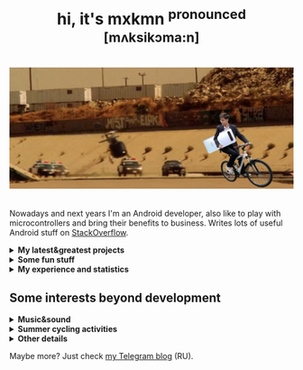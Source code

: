 <h1 align="center">

hi, it's mxkmn <sup>pronounced [mʌksikɔma:n]</sup>

![Someday in 2020](photos/header.jpg)

</h1>

Nowadays and next years I'm an Android developer, also like to play with microcontrollers and bring their benefits to business. Writes lots of useful Android stuff on [StackOverflow](https://stackoverflow.com/users/12544067/mxkmn?tab=answers).

<details><summary><b>My latest&greatest projects</b></summary>

---

|<img src="photos/projects/chronus_icon.webp" alt="icon" width="48px">|chronus|[news at <img src="photos/assets/tg_icon.png" alt="Telegram icon" width="48px">](https://t.me/chronusapp)|[download on <img src="photos/assets/gp_icon.webp" alt="Google Play icon" width="48px">](https://play.google.com/store/apps/details?id=mxkmn.chronus)|
|:-:|:-:|:-:|:-:|

https://github.com/mxkmn/mxkmn/assets/75564533/aa3c79d8-d389-4a7b-a1e7-fc7a8edc1a77

Just the best university timetable app in the world. It automatically adds schedule to the Android pre-installed calendar, allowing it to be displayed in any widget or on a smartwatches. Works by parsing web pages and automatically synronises data several times a day.

|Stack|
|:-:|

* UI: Compose; Compose Navigation; Material3; Splashscreen API; Dynamic theming on Android 8.1+; [Self-written compose permissions handling](https://stackoverflow.com/questions/60608101/how-request-permissions-with-jetpack-compose/77027650#77027650); Notifications.
* Architecture: Multimodule; Single Activity; MVI/UDF/Clean Architecture with Jetpack ViewModel and Kotlin Flows; Coroutines; Dagger Hilt.
* Network and connections: [WorkManager](https://stackoverflow.com/a/77812387/12544067); Calendar Provider (ContentResolver); JSoup; Ktor Client; Kotlin Serialization.
* Local memory: Room; DataStore.
* Tools and testing: Baseline/Startup Profiles; Tracer by OK.Tech; Detekt; KtLint; Gradle convention plugins.

|Additional info|
|:-:|

Hated WorkManager, check my story at StackOverflow (follow the link by clicking on WorkManager above).

---

|<img src="photos/projects/tracker_icon.webp" alt="icon" width="48px">|Offline tracker|
|:-:|:-:|

<img src="photos/projects/tracker.jpg" alt="Screenshots" width="70%" />

An application to track people in an area without internet coverage. Receives data from trackers via BLE (they locate with GPS and communicate via LoRa in a mesh network), which were developed with me. Offline-first approach. Application developed entirely by me on behalf of the Irkutsk Oil Company.

|Stack|
|:-:|

* UI: Compose; Material3; Splashscreen API; [Self-written compose permissions handling](https://stackoverflow.com/questions/60608101/how-request-permissions-with-jetpack-compose/77027650#77027650); OpenStreetMap with Osmdroid library.
* Architecture: Multimodule approach in monorepository for all Irkutsk Oil projects; Single Activity; MVI/UDF/Clean Architecture with Jetpack ViewModel and Kotlin Flows; Coroutines; Dagger Hilt.
* Network and connections: Ktor Client; Kotlin Serialization; [Bluetooth LE](https://stackoverflow.com/questions/78731848/how-do-i-make-a-ble-connection-to-a-peripheral-with-kotlin-multiplatform-or-nati/78731849#78731849); Protobufs (to use extended Meshtastic protocol).
* Local memory: Room.
* Tools and testing: Tracer by OK.Tech; Detekt; KtLint; Gradle convention plugins; MockK; Compose Tests.

|Migrations since project start|
|:-:|

* Singlemodule -> Multimodule;
* Default repository -> Monorepo for Irkutsk Oil;
* Google Maps (Maps Compose library) -> Google Maps (Views) -> OpenStreetMap via Osmdroid library (Views);
* BLE via pure Android SDK -> Kable lib;
* Self-made firmware for microcontroller -> [Meshtastic](https://meshtastic.org/) based modified firmware (so I had to understand the workings of Meshtastic's Protobuf-based communication protocol without documentation);
* Network connections via pure OkHttp -> Ktor Client;
* Accompanist permissions handling -> Self-written permissions handling for Compose;
* Gradle with Groovy -> Gradle with Kotlin and Gradle convention plugins;
* Firebase Crashlytics/Analytics -> Tracer ([adv](https://apptracer.ru/doc/about)an[ced](https://habr.com/ru/companies/vk/articles/757416/) crashlytic and monitoring service).

|Additional info|
|:-:|

Thanks to experience, I now know that GMaps for Compose is very unstable and it makes sense to use an implementation of all actions via View and an additional class to abstract the map capabilities. Migrated to OSM at the request of the customer.

Also it's my graduation work:

|[Graduation work (RU)](pdfs/graduation_work/work.pdf)|[Presentation (RU)](pdfs/graduation_work/presentation_ru.pdf)|[Presentation (EN)](pdfs/graduation_work/presentation_en.pdf)|
|:-:|:-:|:-:|

---

|<img src="photos/projects/laundry_icon.webp" alt="icon" width="48px">|Laundry accounting|
|:-:|:-:|

<img src="photos/projects/laundry.jpg" alt="Screenshots" width="70%" />

An application for linen accounting in laundries. Receives employee data from an RFID scanner via BLE, which was developed in team with me. Offline-first approach. Developed completely by me by order of Irkutsk Oil Company.

|Stack|
|:-:|

* UI: Compose; Compose Navigation; Material3; Splashscreen API; [Self-written compose permissions handling](https://stackoverflow.com/questions/60608101/how-request-permissions-with-jetpack-compose/77027650#77027650).
* Architecture: Multimodule approach in monorepository for all Irkutsk Oil projects; Single Activity; MVI/UDF/Clean Architecture with Jetpack ViewModel and Kotlin Flows; Coroutines; Dagger Hilt.
* Network and connections: Ktor Client; Kotlin Serialization; [Bluetooth LE](https://stackoverflow.com/questions/78731848/how-do-i-make-a-ble-connection-to-a-peripheral-with-kotlin-multiplatform-or-nati/78731849#78731849).
* Local memory: Room; DataStore; [Storage Access Framework](https://stackoverflow.com/questions/64720379/writing-many-files-on-android-11/77087157#77087157); [.xlsx creation](https://stackoverflow.com/questions/50738119/how-to-create-and-write-to-excel-file-xlsx/77171826#77171826).
* Tools and testing: Detekt; KtLint; Gradle convention plugins.

|Additional info|
|:-:|

As this was the second project for Irkutsk Oil Company, a monorepository was established for all current and future projects, which increased development speed by times and greatly improved code quality and component reusability.

---

|In not presented projects also worked with|
|:-:|

* UI: XML with Fragments; Navigation Component; Material2; View Binding.
* Architecture: Foreground Services; MVVM; LiveData; Dagger 2.
* Network and connections: Retrofit; GSON serialization; WorkManager; GPS via Fused Location Provider.
* Tools, testing and other: Mockito; Espresso; iBeacon.

---

</details>

<details><summary><b>Some fun stuff</b></summary>

---

### At Summer Schools 2022 by Yandex Academy

![My Yandex team](photos/fun_stuff/yandex_team.jpg)

<img src="photos/fun_stuff/yandex_certificate.jpg" alt="Yandex certificate" width="70%" />

### At MDev Hackathon 2023 by Samsung IT Academy

![My MDev team](photos/fun_stuff/mdev_team.jpg)

<img src="photos/fun_stuff/mdev_certificate.jpg" alt="MDev certificate" width="70%" />

We've got [max rating](https://github.com/mxkmn/HackathonAndroidBlindy?tab=readme-ov-file#result), but 2nd place :/

### My [weather station](https://github.com/mxkmn/Esp8266WeatherStation/blob/main/README_ru.md)

Built almost from scratch in 2021. It's cool, but I want to rebuild it again (to use new MCU and support RTOS features, make it smaller and also rewrite some crappy code).

![Photo](photos/fun_stuff/weatherstation.jpg)

### With [Vlad Savin](https://t.me/VladSavin) at the punk garage "Glotka" (2023)

![Photo](photos/fun_stuff/bestie.jpg)

---

</details>

<details><summary><b>My experience and statistics</b></summary>

I've worked as an individual and as a team developer in a startup and small outstaff studio.

As a student participated in 9 hackathons, taking 2nd place twice and 3rd place four times. One day I'll get the first, hopefully.

Loving coding since 2015, professionally since 2021. [My CV (RU)](pdfs/cv.pdf)

---

Last days from [my Code::Stats](https://codestats.net/users/mxkmn):

![History graph](https://codestats-readme.wegfan.cn/history-graph/mxkmn?bg_color=111&text_color=aaa&grid_color=333&language_colors=["3e4053","cc4b48","518fbd","ba7a2b","60bd68","f17cb0","b2912f","c71585","b276b2"])

</details>

## Some interests beyond development

<details><summary><b>Music&sound</b></summary>

Because everyone likes it and writes about on personal pages 🥱.

So, if you want to know about my taste in melodic screamo kircore rap: [Deezer profile](http://deezer.com/en/profile/4884764102). Or just click on your ultra-random button: [a](https://www.youtube.com/watch?v=bIgBj-G1Vj0) [b](https://www.youtube.com/watch?v=PE3UMiIUaXY) [c](https://www.youtube.com/watch?v=6Gha9xrM10w) [d](https://www.youtube.com/watch?v=JiQHclg_648) [e](https://www.youtube.com/watch?v=wobbf3lb2nk) [f](photos/my_foot.jpg) [g](https://www.youtube.com/watch?v=iVvXB-Vwnco) [h](https://www.youtube.com/watch?v=xuhZtyAwBdE) [i](https://www.youtube.com/watch?v=8dnJpuWuGn8) [j](https://www.youtube.com/watch?v=Yt0kHiRsnHA) [k](https://www.youtube.com/watch?v=t_gRKiXg3Ao) [l](https://www.youtube.com/watch?v=jDcB8FxLFkc) [m](https://www.youtube.com/watch?v=GnvWQVidGS0) [n](https://www.youtube.com/watch?v=d9yJ2WNL-z0) [o](https://www.youtube.com/watch?v=JWVUq-dViWM) [p](https://www.youtube.com/watch?v=lf0d7Dcfcew) [q](https://www.youtube.com/watch?v=0TSuZfQ3ZfI) [r](https://www.youtube.com/watch?v=v9bzFBCMWSw) [s](https://www.youtube.com/watch?v=mY_oDyqRM1A) [t](https://www.youtube.com/watch?v=x7BObbvFPtI) [u](https://www.youtube.com/watch?v=YnGRrWNOZ4E) [v](https://www.youtube.com/watch?v=kqPZltX1dHk) [w](https://www.youtube.com/watch?v=L5dIOnTuRWY) [x](https://www.youtube.com/watch?v=yh3Cy4NuuF8) [y](https://www.youtube.com/watch?v=3UkaCLm__NA) [z](https://www.youtube.com/watch?v=_csj6mA7pOA)

It also requires quality audio equipment, figuring it out was fun and it led to a [set of posts with my conclusions](https://4pda.to/forum/index.php?showtopic=975324) (RU). Comparison of 25+ pairs of TWS included. Right now, my choice is the magnificent Noble FoKus Pro.

</details>

<details><summary><b>Summer cycling activities</b></summary>

![Photo 1](photos/bicycle/ph1.jpg)

![Photo 2](photos/bicycle/ph2.jpg)

<img src="photos/bicycle/stats_2024.jpg" alt="Statistics in 2024" width="50%" />

</details>

<details><summary><b>Other details</b></summary>

Interested in style and care about appearance (currently writing an article about it).

Loving the photography. Check out some pics of nature and travelling on my [Instagram](https://instagram.com/mxkmn.inc).

I also have a bottle collection 🤠:

![Bottle collection photo](photos/bottles.jpg)

</details>

Maybe more? Just check [my Telegram blog](https://t.me/+huBNjjdh_gRlMjU6) (RU).
